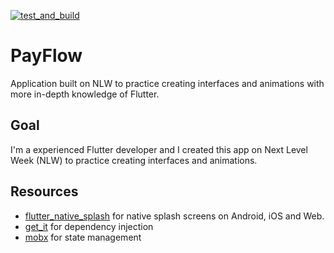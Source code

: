 [![test_and_build](https://github.com/henriquearthur/nlw-payflow/actions/workflows/main.yml/badge.svg)](https://github.com/henriquearthur/nlw-payflow/actions/workflows/main.yml)

# PayFlow

Application built on NLW to practice creating interfaces and animations with more in-depth knowledge of Flutter.

## Goal
I'm a experienced Flutter developer and I created this app on Next Level Week (NLW) to practice creating interfaces and animations.

## Resources
- [flutter_native_splash](https://pub.dev/packages/flutter_native_splash) for native splash screens on Android, iOS and Web.
- [get_it](https://pub.dev/packages/get_it) for dependency injection
- [mobx](https://pub.dev/packages/mobx) for state management
